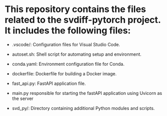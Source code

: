 # This repository contains the files related to the svdiff-pytorch project. It includes the following files:

* .vscode/: Configuration files for Visual Studio Code.

* autoset.sh: Shell script for automating setup and environment.

* conda.yaml: Environment configuration file for Conda.

* dockerfile: Dockerfile for building a Docker image.

* fast_api.py: FastAPI application file.
  
* main.py responsible for starting the fastAPI application using Uvicorn as the server 
  
* svd_py/: Directory containing additional Python modules and scripts.
